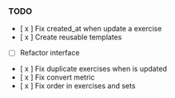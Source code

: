 ### TODO

- [ x ] Fix created_at when update a exercise
- [ x ] Create reusable templates
- [ ] Refactor interface
- [ x ] Fix duplicate exercises when is updated
- [ x ] Fix convert metric
- [ x ] Fix order in exercises and sets
